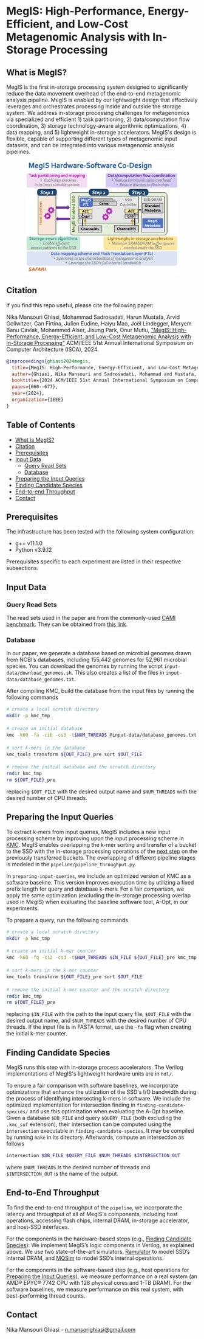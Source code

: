 # MegIS: High-Performance, Energy-Efficient, and Low-Cost Metagenomic Analysis with In-Storage Processing

## What is MegIS?

MegIS is the first in-storage processing system designed to significantly reduce the data movement overhead of the end-to-end metagenomic analysis pipeline. MegIS is enabled by our lightweight design that effectively leverages and orchestrates processing inside and outside the storage system. We address in-storage processing challenges for metagenomics via specialized and efficient 1) task partitioning, 2) data/computation flow coordination, 3) storage technology-aware algorithmic optimizations, 4) data mapping, and 5) lightweight in-storage accelerators. MegIS's design is flexible, capable of supporting different types of metagenomic input datasets, and can be integrated into various metagenomic analysis pipelines.  


<p align="center">
  <img src="megis-overview.png" alt="drawing" width="400"/>
</p>


## Citation
If you find this repo useful, please cite the following paper:

Nika Mansouri Ghiasi, Mohammad Sadrosadati, Harun Mustafa, Arvid Gollwitzer, Can Firtina, Julien Eudine, Haiyu Mao, Joël Lindegger, Meryem Banu Cavlak, Mohammed Alser, Jisung Park, Onur Mutlu,
["MegIS: High-Performance, Energy-Efficient, and Low-Cost Metagenomic Analysis with In-Storage Processing"](https://arxiv.org/pdf/2406.19113)
ACM/IEEE 51st Annual International Symposium on Computer Architecture (ISCA), 2024.

```bibtex
@inproceedings{ghiasi2024megis,
  title={MegIS: High-Performance, Energy-Efficient, and Low-Cost Metagenomic Analysis with In-Storage Processing},
  author={Ghiasi, Nika Mansouri and Sadrosadati, Mohammad and Mustafa, Harun and Gollwitzer, Arvid and Firtina, Can and Eudine, Julien and Mao, Haiyu and Lindegger, Jo{\"e}l and Cavlak, Meryem Banu and Alser, Mohammed and Park, Jisung and Mutlu, Onur},
  booktitle={2024 ACM/IEEE 51st Annual International Symposium on Computer Architecture (ISCA)},
  pages={660--677},
  year={2024},
  organization={IEEE}
}
```

## Table of Contents

  * [What is MegIS?](#what-is-megis-)
  * [Citation](#citation)
  * [Prerequisites](#prerequisites)
  * [Input Data](#input-data)
    + [Query Read Sets](#query-read-sets)
    + [Database](#database)
  * [Preparing the Input Queries](#preparing-the-input-queries)
  * [Finding Candidate Species](#finding-candidate-species)
  * [End-to-end Throughput](#end-to-end-throughput)
  * [Contact](#contact)


## Prerequisites

The infrastructure has been tested with the following system configuration:
  * g++ v11.1.0
  * Python v3.9.12

Prerequisites specific to each experiment are listed in their respective subsections.


## Input Data

### Query Read Sets

The read sets used in the paper are from the commonly-used [CAMI benchmark](https://www.nature.com/articles/nmeth.4458). They can be obtained from [this link](http://gigadb.org/dataset/100344).

### Database

In our paper, we generate a database based on microbial genomes drawn from NCBI’s databases, including 155,442 genomes for 52,961 microbial species. You can download the genomes by running the script `input-data/download_genomes.sh`. This also creates a list of the files in `input-data/database_genomes.txt`.

After compiling KMC, build the database from the input files by running the following commands
```bash
# create a local scratch directory
mkdir -p kmc_tmp

# create an initial database
kmc -k60 -fa -ci0 -cs3 -t$NUM_THREADS @input-data/database_genomes.txt ${OUT_FILE}_pre kmc_tmp

# sort k-mers in the database
kmc_tools transform ${OUT_FILE}_pre sort $OUT_FILE

# remove the initial database and the scratch directory
rmdir kmc_tmp
rm ${OUT_FILE}_pre
```
replacing `$OUT_FILE` with the desired output name and `$NUM_THREADS` with the desired number of CPU threads.

## Preparing the Input Queries

To extract k-mers from input queries, MegIS includes a new input processing scheme by improving upon the input processing scheme in [KMC](https://github.com/refresh-bio/KMC). MegIS enables overlapping the k-mer sorting and transfer of a bucket to the SSD with the in-storage processing operations of the [next step](#finding-candidate-species) on the previously transferred buckets. The overlapping of different pipeline stages is modeled in the `pipeline/pipeline_throughput.py`. 

In `preparing-input-queries`, we include an optimized version of KMC as a software baseline. This version improves execution time by utilizing a fixed prefix length for query and database k-mers. For a fair comparison, we apply the same optimization (excluding the in-storage processing overlap used in MegIS) when evaluating the baseline software tool, A-Opt, in our experiments.

To prepare a query, run the following commands
```bash
# create a local scratch directory
mkdir -p kmc_tmp

# create an initial k-mer counter
kmc -k60 -fq -ci2 -cs3 -t$NUM_THREADS $IN_FILE ${OUT_FILE}_pre kmc_tmp

# sort k-mers in the k-mer counter
kmc_tools transform ${OUT_FILE}_pre sort $OUT_FILE

# remove the initial k-mer counter and the scratch directory
rmdir kmc_tmp
rm ${OUT_FILE}_pre
```
replacing `$IN_FILE` with the path to the input query file, `$OUT_FILE` with the desired output name, and `$NUM_THREADS` with the desired number of CPU threads. If the input file is in FASTA format, use the `-fa` flag when creating the initial k-mer counter.

## Finding Candidate Species


MegIS runs this step with in-storage process accelerators. The Verilog implementations of MegIS's lightweight hardware units are in `hdl/`. 

To ensure a fair comparison with software baselines, we incorporate optimizations that enhance the utilization of the SSD's I/O bandwidth during the process of identifying intersecting k-mers in software. We include the optimized implementation for intersection finding in `finding-candidate-species/` and use this optimization when evaluating the A-Opt baseline. Given a database `$DB_FILE` and query `$QUERY_FILE` (both excluding the `.kmc_suf` extension), their intersection can be computed using the `intersection` executable in `finding-candidate-species`. It may be compiled by running `make` in its directory. Afterwards, compute an intersection as follows
```bash
intersection $DB_FILE $QUERY_FILE $NUM_THREADS $INTERSECTION_OUT
```
where `$NUM_THREADS` is the desired number of threads and `$INTERSECTION_OUT` is the name of the output.

## End-to-End Throughput

To find the end-to-end throughput of the `pipeline`, we incorporate the latency and throughput of all of MegIS's components, including host operations, accessing flash chips, internal DRAM, in-storage accelerator, and host-SSD interfaces. 

For the components in the hardware-based steps (e.g., [Finding Candidate Species](#finding-candidate-species)): We implement MegIS’s logic components in Verilog, as explained above. We use two state-of-the-art simulators,
[Ramulator](https://github.com/CMU-SAFARI/ramulator) to model SSD’s internal DRAM, and [MQSim](https://github.com/CMU-SAFARI/MQSim) to model SSD’s internal operations. 

For the components in the software-based step (e.g., host operations for [Preparing the Input Queries](#preparing-the-input-queries)), we measure performance on a real system (an AMD® EPYC® 7742 CPU with 128 physical cores and 1-TB DRAM). For the software baselines, we measure performance on this real system, with best-performing thread counts. 


## Contact

Nika Mansouri Ghiasi - n.mansorighiasi@gmail.com
